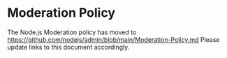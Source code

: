 # Moderation Policy

The Node.js Moderation policy has moved to
<https://github.com/nodejs/admin/blob/main/Moderation-Policy.md> Please update
links to this document accordingly.
